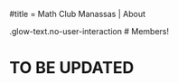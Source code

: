 #title = Math Club Manassas | About







.glow-text.no-user-interaction # Members!
# TO BE UPDATED